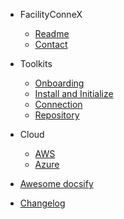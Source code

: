 - FacilityConneX
  - [Readme](README.md)
  - [Contact](CONTACT.md)
- Toolkits
  - [Onboarding](toolkits/onboarding.md)
  - [Install and Initialize](java/fundamentals/index.md)
  - [Connection](gradle.md)
  - [Repository](gradle.md)
  
- Cloud
  - [AWS](jwt/README.md)
  - [Azure](message-pack/index.md)
  
- [Awesome docsify](awesome.md)
- [Changelog](changelog.md)